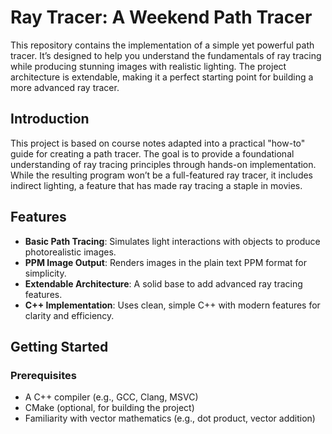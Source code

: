 # Ray Tracer: A Weekend Path Tracer

This repository contains the implementation of a simple yet powerful path tracer. It’s designed to help you understand the fundamentals of ray tracing while producing stunning images with realistic lighting. The project architecture is extendable, making it a perfect starting point for building a more advanced ray tracer.

## Introduction

This project is based on course notes adapted into a practical "how-to" guide for creating a path tracer. The goal is to provide a foundational understanding of ray tracing principles through hands-on implementation. While the resulting program won’t be a full-featured ray tracer, it includes indirect lighting, a feature that has made ray tracing a staple in movies.

## Features

- **Basic Path Tracing**: Simulates light interactions with objects to produce photorealistic images.
- **PPM Image Output**: Renders images in the plain text PPM format for simplicity.
- **Extendable Architecture**: A solid base to add advanced ray tracing features.
- **C++ Implementation**: Uses clean, simple C++ with modern features for clarity and efficiency.

## Getting Started

### Prerequisites

- A C++ compiler (e.g., GCC, Clang, MSVC)
- CMake (optional, for building the project)
- Familiarity with vector mathematics (e.g., dot product, vector addition)
